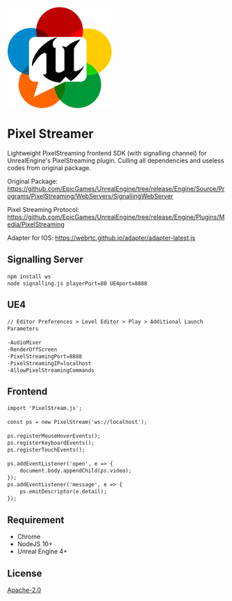 ![](logo.png)


# Pixel Streamer

Lightweight PixelStreaming frontend SDK (with signalling channel) for UnrealEngine's PixelStreaming plugin. Culling all dependencies and useless codes from original package.

Original Package:
https://github.com/EpicGames/UnrealEngine/tree/release/Engine/Source/Programs/PixelStreaming/WebServers/SignallingWebServer

Pixel Streaming Protocol:
https://github.com/EpicGames/UnrealEngine/tree/release/Engine/Plugins/Media/PixelStreaming

Adapter for IOS:
https://webrtc.github.io/adapter/adapter-latest.js





## Signalling Server
```
npm install ws
node signalling.js playerPort=80 UE4port=8888
```


## UE4
```
// Editor Preferences > Level Editor > Play > Additional Launch Parameters

-AudioMixer 
-RenderOffScreen 
-PixelStreamingPort=8888 
-PixelStreamingIP=localhost 
-AllowPixelStreamingCommands 
```



## Frontend
```
import 'PixelStream.js';

const ps = new PixelStream('ws://localhost');

ps.registerMouseHoverEvents();
ps.registerKeyboardEvents();
ps.registerTouchEvents();

ps.addEventListener('open', e => {
    document.body.appendChild(ps.video);
});
ps.addEventListener('message', e => {
    ps.emitDescriptor(e.detail);
});
```





## Requirement
- Chrome
- NodeJS 10+
- Unreal Engine 4+


## License

[Apache-2.0](./LICENSE)